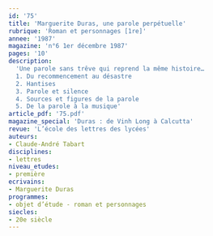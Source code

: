 ```yaml
---
id: '75'
title: 'Marguerite Duras, une parole perpétuelle'
rubrique: 'Roman et personnages [1re]'
annee: '1987'
magazine: 'n°6 1er décembre 1987'
pages: '10'
description: 
  'Une parole sans trêve qui reprend la même histoire…
  1. Du recommencement au désastre
  2. Hantises
  3. Parole et silence
  4. Sources et figures de la parole
  5. De la parole à la musique'
article_pdf: '75.pdf'
magazine_special: 'Duras : de Vinh Long à Calcutta'
revue: 'L’école des lettres des lycées'
auteurs:
- Claude-André Tabart
disciplines:
- lettres
niveau_etudes:
- première
ecrivains:
- Marguerite Duras
programmes:
- objet d’étude - roman et personnages
siecles:
- 20e siècle
---
```

